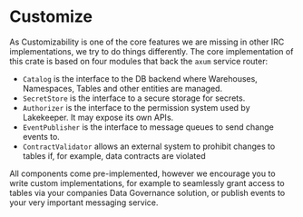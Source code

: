 # Customize

As Customizability is one of the core features we are missing in other IRC implementations, we try to do things differently. The core implementation of this crate is based on four modules that back the `axum` service router:

* `Catalog` is the interface to the DB backend where Warehouses, Namespaces, Tables and other entities are managed.
* `SecretStore` is the interface to a secure storage for secrets.
* `Authorizer` is the interface to the permission system used by Lakekeeper. It may expose its own APIs.
* `EventPublisher` is the interface to message queues to send change events to.
* `ContractValidator` allows an external system to prohibit changes to tables if, for example, data contracts are violated

All components come pre-implemented, however we encourage you to write custom implementations, for example to seamlessly grant access to tables via your companies Data Governance solution, or publish events to your very important messaging service.
